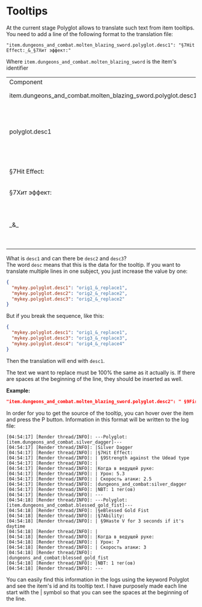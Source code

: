 # Tooltips

At the current stage Polyglot allows to translate such text from item tooltips. You need to add a line of the following
format to the translation file:

`"item.dungeons_and_combat.molten_blazing_sword.polyglot.desc1": "§7Hit Effect:_&_§7Хит эффект:"`  

Where `item.dungeons_and_combat.molten_blazing_sword` is the item's identifier  


<table>
    <tr>
        <td>Component</td>
        <td>Description</td>
    </tr>
    <tr>
        <td>item.dungeons_and_combat.molten_blazing_sword.polyglot.desc1</td>
        <td>Item identifier</td>
    </tr>
    <tr>
        <td>polyglot.desc1</td>
        <td>Identifier that specifies what exactly we will be translating</td>
    </tr>
    <tr>
        <td>§7Hit Effect:</td>
        <td>Text to be found in the tooltip</td>
    </tr>
    <tr>
        <td>§7Хит эффект:</td>
        <td>My translation</td>
    </tr>
    <tr>    
        <td>_&_</td>
        <td>A separator to separate the original text from the replacement</td>
    </tr>
</table>

What is `desc1` and can there be `desc2` and `desc3`?  
The word `desc` means that this is the data for the tooltip. If you want to translate multiple lines in one subject, you
just increase the value by one:

```json
{
  "mykey.polyglot.desc1": "orig1_&_replace1",
  "mykey.polyglot.desc2": "orig2_&_replace2",
  "mykey.polyglot.desc3": "orig2_&_replace2"
}
```

But if you break the sequence, like this:

```json
{
  "mykey.polyglot.desc1": "orig1_&_replace1",
  "mykey.polyglot.desc3": "orig3_&_replace3",
  "mykey.polyglot.desc4": "orig4_&_replace4"
}
```

Then the translation will end with `desc1`.

<warning>
The text we want to replace must be 100% the same as it actually is. If there are spaces at the beginning of the line, they should be inserted as well.
</warning>  

**Example:**

```json
"item.dungeons_and_combat.molten_blazing_sword.polyglot.desc2": " §9Fire_&_ §9Огонь"
```

<p>In order for you to get the source of the tooltip, you can hover over the item and press the <shortcut>P</shortcut> button. Information in this format will be written to the log file:</p>

```log
[04:54:17] [Render thread/INFO]: ---Polyglot: [item.dungeons_and_combat.silver_dagger]---
[04:54:17] [Render thread/INFO]: |Silver Dagger
[04:54:17] [Render thread/INFO]: |§7Hit Effect:
[04:54:17] [Render thread/INFO]: | §9Strength against the Udead type
[04:54:17] [Render thread/INFO]: |
[04:54:17] [Render thread/INFO]: |Когда в ведущей руке:
[04:54:17] [Render thread/INFO]: | Урон: 5.3
[04:54:17] [Render thread/INFO]: | Скорость атаки: 2.5
[04:54:17] [Render thread/INFO]: |dungeons_and_combat:silver_dagger
[04:54:17] [Render thread/INFO]: |NBT: 1 тег(ов)
[04:54:17] [Render thread/INFO]: ---
[04:54:18] [Render thread/INFO]: ---Polyglot: [item.dungeons_and_combat.blessed_gold_fist]---
[04:54:18] [Render thread/INFO]: |§eBlessed Gold Fist
[04:54:18] [Render thread/INFO]: |§7Ability:
[04:54:18] [Render thread/INFO]: | §9Haste V for 3 seconds if it's daytime
[04:54:18] [Render thread/INFO]: |
[04:54:18] [Render thread/INFO]: |Когда в ведущей руке:
[04:54:18] [Render thread/INFO]: | Урон: 7
[04:54:18] [Render thread/INFO]: | Скорость атаки: 3
[04:54:18] [Render thread/INFO]: |dungeons_and_combat:blessed_gold_fist
[04:54:18] [Render thread/INFO]: |NBT: 1 тег(ов)
[04:54:18] [Render thread/INFO]: ---
```

You can easily find this information in the logs using the keyword Polyglot and see the item's id and its tooltip text.
I have purposely made each line start with the | symbol so that you can see the spaces at the beginning of the line.


